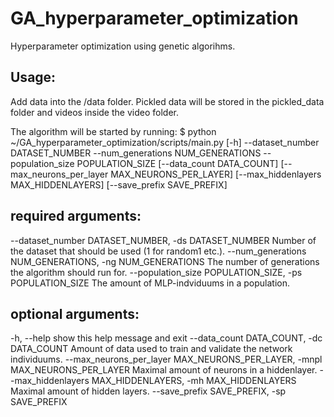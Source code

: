 # GA_hyperparameter_optimization
Hyperparameter optimization using genetic algorihms.

## Usage:
Add data into the /data folder. 
Pickled data will be stored in the pickled_data folder and videos inside the video folder. 

The algorithm will be started by running:
$ python ~/GA_hyperparameter_optimization/scripts/main.py [-h] --dataset_number DATASET_NUMBER --num_generations NUM_GENERATIONS --population_size POPULATION_SIZE [--data_count DATA_COUNT] [--max_neurons_per_layer MAX_NEURONS_PER_LAYER]
               [--max_hiddenlayers MAX_HIDDENLAYERS] [--save_prefix SAVE_PREFIX]

## required arguments:
  --dataset_number DATASET_NUMBER, -ds DATASET_NUMBER
                        Number of the dataset that should be used (1 for random1 etc.).
  --num_generations NUM_GENERATIONS, -ng NUM_GENERATIONS
                        The number of generations the algorithm should run for.
  --population_size POPULATION_SIZE, -ps POPULATION_SIZE
                        The amount of MLP-indviduums in a population.

## optional arguments:
  -h, --help            show this help message and exit
  --data_count DATA_COUNT, -dc DATA_COUNT
                        Amount of data used to train and validate the network individuums.
  --max_neurons_per_layer MAX_NEURONS_PER_LAYER, -mnpl MAX_NEURONS_PER_LAYER
                        Maximal amount of neurons in a hiddenlayer.
  --max_hiddenlayers MAX_HIDDENLAYERS, -mh MAX_HIDDENLAYERS
                        Maximal amount of hidden layers.
  --save_prefix SAVE_PREFIX, -sp SAVE_PREFIX

